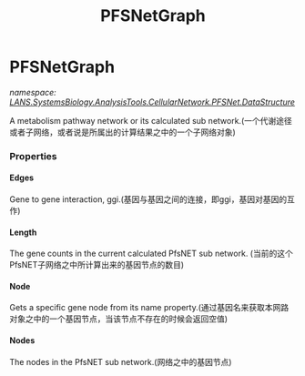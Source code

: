 ﻿---
title: PFSNetGraph
---

# PFSNetGraph
_namespace: [LANS.SystemsBiology.AnalysisTools.CellularNetwork.PFSNet.DataStructure](N-LANS.SystemsBiology.AnalysisTools.CellularNetwork.PFSNet.DataStructure.html)_

A metabolism pathway network or its calculated sub network.(一个代谢途径或者子网络，或者说是所属出的计算结果之中的一个子网络对象)



### Properties

#### Edges
Gene to gene interaction, ggi.(基因与基因之间的连接，即ggi，基因对基因的互作)
#### Length
The gene counts in the current calculated PfsNET sub network.
 (当前的这个PfsNET子网络之中所计算出来的基因节点的数目)
#### Node
Gets a specific gene node from its name property.(通过基因名来获取本网路对象之中的一个基因节点，当该节点不存在的时候会返回空值)
#### Nodes
The nodes in the PfsNET sub network.(网络之中的基因节点)

